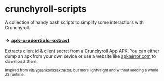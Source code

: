 # crunchyroll-scripts
A collection of handy bash scripts to simplify some interactions with Crunchyroll.

### → [apk-credentials-extract](./apk-credentials-extract.sh)
Extracts client id & client secret from a Crunchyroll App APK. You can either dump an apk from your own device or use a website like [apkmirror.com](https://www.apkmirror.com) to download them.

<sub>Inspired from [vitalygashkov/crextractor](https://github.com/vitalygashkov/crextractor), but more lightweight and without needing a whole JS runtime.</sub>
